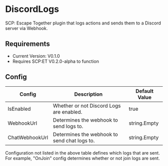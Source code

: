 # DiscordLogs
SCP: Escape Together plugin that logs actions and sends them to a Discord server via Webhook.

## Requirements
* Current Version: V0.1.0
* Requires SCP:ET V0.2.0-alpha to function

## Config
| Config         | Description                                  | Default Value |
|----------------|----------------------------------------------|---------------|
| IsEnabled      | Whether or not Discord Logs are enabled.     | true          |
| WebhookUrl     | Determines the webhook to send logs to.      | string.Empty  |
| ChatWebhookUrl | Determines the webhook to send chat logs to. | string.Empty  |
  
Configuration not listed in the above table defines which logs that are sent. For example, "OnJoin" config determines whether or not join logs are sent.